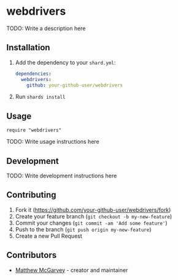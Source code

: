 # webdrivers

TODO: Write a description here

## Installation

1. Add the dependency to your `shard.yml`:

   ```yaml
   dependencies:
     webdrivers:
       github: your-github-user/webdrivers
   ```

2. Run `shards install`

## Usage

```crystal
require "webdrivers"
```

TODO: Write usage instructions here

## Development

TODO: Write development instructions here

## Contributing

1. Fork it (<https://github.com/your-github-user/webdrivers/fork>)
2. Create your feature branch (`git checkout -b my-new-feature`)
3. Commit your changes (`git commit -am 'Add some feature'`)
4. Push to the branch (`git push origin my-new-feature`)
5. Create a new Pull Request

## Contributors

- [Matthew McGarvey](https://github.com/your-github-user) - creator and maintainer

